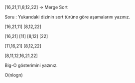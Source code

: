 [16,21,11,8,12,22] -> Merge Sort

Soru : Yukarıdaki dizinin sort türüne göre aşamalarını yazınız.


[16,21,11]                [8,12,22]

[16,21] [11]            [8,12]  [22]

[11,16,21]               [8,12,22]
     
[8,11,12,16,21,22]

Big-O gösterimini yazınız.

O(nlogn)
